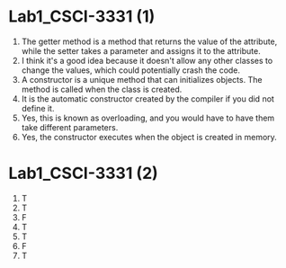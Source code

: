# Lab1_CSCI-3331 (1)
1. The getter method is a method that returns the value of the attribute, while the setter takes a parameter and assigns it to the attribute.
2. I think it's a good idea because it doesn't allow any other classes to change the values, which could potentially crash the code.
3. A constructor is a unique method that can initializes objects. The method is called when the class is created.
4. It is the automatic constructor created by the compiler if you did not define it. 
5. Yes, this is known as overloading, and you would have to have them take different parameters.
6. Yes, the constructor executes when the object is created in memory.
# Lab1_CSCI-3331 (2)
1. T
2. T
3. F
4. T
5. T
6. F
7. T
